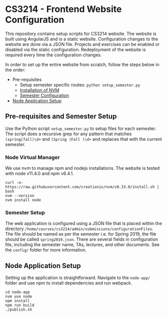 # CS3214 - Frontend Website Configuration

This repository contains setup scripts for CS3214 website. The website is built using AngularJS and is a static website. Configuration changes to the website are done via a JSON file. Projects and exercises can be enabled or disabled via the static configuration. Redeployment of the website is required every time the configuration changes.

In order to set up the entire website from scratch, follow the steps below in the order:

* Pre-requisites
  * Setup semester specific routes: `python setup_semester.py`
  * [Installation of NVM](https://github.com/ashishbaghudana/cs3214-frontend-website#node-virtual-manager)
  * [Semester Configuration](https://github.com/ashishbaghudana/cs3214-frontend-website#semester-setup)
* [Node Application Setup](https://github.com/ashishbaghudana/cs3214-frontend-website#node-application-setup)

## Pre-requisites and Semester Setup

Use the Python script `setup_semester.py` to setup files for each semester. The script does a recursive grep for any pattern that matches `(spring|fall)\d+` and `(Spring |Fall )\d+` and replaces that with the current semester.

### Node Virtual Manager

We use nvm to manage npm and nodejs installations. The website is tested with node v11.4.0 and npm v6.4.1.

```
curl -o- https://raw.githubusercontent.com/creationix/nvm/v0.33.0/install.sh | bash
nvm --version
nvm install node
```

### Semester Setup

The web application is configured using a JSON file that is placed within the directory `/home/courses/cs3214/admin/submissions/configurationFiles`. The file should be named as per the semester i.e. for Spring 2019, the file should be called `spring2019.json`. There are several fields in configuration file, including the semester name, TAs, lectures, and other documents. See the `config/` folder for more information.

## Node Application Setup

Setting up the application is straightforward. Navigate to the `node-app/` folder and use npm to install dependencies and run webpack.

```
cd node-app
nvm use node
npm install
npm run build
./publish.sh
```
